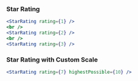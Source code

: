 
### Star Rating

```jsx
<StarRating rating={1} />
<br />
<StarRating rating={2} />
<br />
<StarRating rating={3} />
```

### Star Rating with Custom Scale

```jsx
<StarRating rating={7} highestPossible={10} />
```
